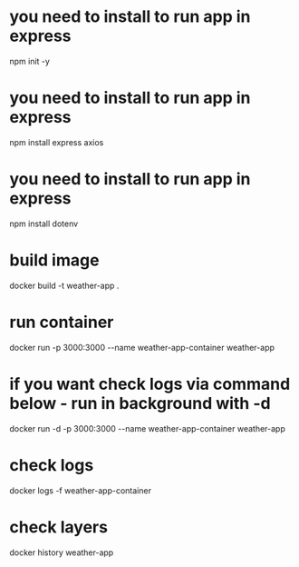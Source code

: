 # you need to install to run app in express
npm init -y
# you need to install to run app in express
npm install express axios
# you need to install to run app in express
npm install dotenv


# build image
docker build -t weather-app .

# run container
docker run -p 3000:3000 --name weather-app-container weather-app

# if you want check logs via command below - run in background with -d
docker run -d -p 3000:3000 --name weather-app-container weather-app

# check logs 
docker logs -f weather-app-container

# check layers
docker history weather-app

